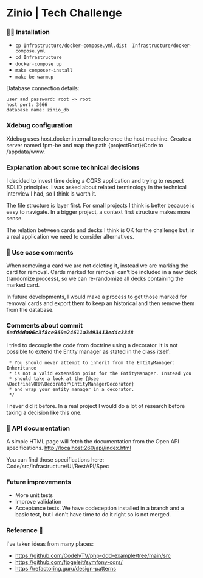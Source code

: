 # Zinio  | Tech Challenge

###  👩‍💻 Installation

* `cp Infrastructure/docker-compose.yml.dist  Infrastructure/docker-compose.yml`
* `cd Infrastructure`
* `docker-compose up`
* `make composer-install`
* `make be-warmup`

Database connection details:
```
user and password: root => root
host port: 3666
database name: zinio_db
```

### Xdebug configuration
Xdebug uses host.docker.internal to reference the host machine. Create a server named fpm-be and map the path {projectRoot}/Code to /appdata/www.

### Explanation about some technical decisions
I decided to invest time doing a CQRS application and trying to respect SOLID principles. I was asked about related terminology in the technical interview I had, so I think is worth it.

The file structure is layer first. For small projects I think is better because is easy to navigate. In a bigger project, a context first structure makes more sense.

The relation between cards and decks I think is OK for the challenge but, in a real application we need to consider alternatives.

### 👷 Use case comments
When removing a card we are not deleting it,  instead we are marking the card for removal. Cards marked for removal can't be included in a new deck (randomize process), so we can re-randomize all decks containing the marked card.

In future developments,  I would make a process to get those marked for removal cards and export them to keep an historical and then remove them from the database.

### Comments about commit _`6afd4da06c3f8ce960a24611a3493413ed4c3848`_
I tried to decouple the code from doctrine using a decorator. It is not possible to extend the Entity manager as stated in the class itself:
```
 * You should never attempt to inherit from the EntityManager: Inheritance
 * is not a valid extension point for the EntityManager. Instead you
 * should take a look at the {@see \Doctrine\ORM\Decorator\EntityManagerDecorator}
 * and wrap your entity manager in a decorator.
 */
```
I never did it before. In a real project I would do a lot of research before taking a decision like this one.

### 👀 API documentation
A simple HTML page will fetch the documentation from the Open API specifications.
[http://localhost:260/api/index.html](http://localhost:260/api/index.html)


You can find those specifications here:  Code/src/Infrastructure/UI/RestAPI/Spec

###  Future improvements
* More unit tests
* Improve validation
* Acceptance tests. We have codeception installed in a branch and a basic test, but I don't have time to do it right so is not merged.

### Reference 📖
I've taken ideas from many places:
* https://github.com/CodelyTV/php-ddd-example/tree/main/src
* https://github.com/fjogeleit/symfony-cqrs/
* https://refactoring.guru/design-patterns
